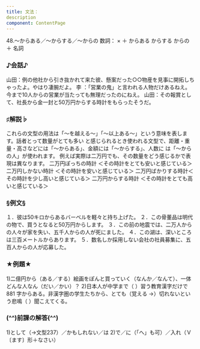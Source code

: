 ```yaml
---
title: 文法：
description
component: ContentPage
---
```



48.～からある／～からする／～からの
数詞： × ＋ からある からする からの ＋ 名詞
### ♪会話♪
山田：例の他社から引き抜かれて来た彼、懸案だった○○物産を見事に開拓しちゃったよ。やはり凄腕だよ。 李 ：「営業の鬼」と言われる人物だけあるねえ。今まで10人からの営業が当たっても無理だったのにねえ。 山田：その報賞として、社長から金一封と50万円からする時計をもらったそうだ。
### ♯解説♭
これらの文型の用法は「～を越える～」「～以上ある～」という意味を表します。話者とって数量がとても多い と感じられるとき使われる文型で、距離・重量・高さなどには「～からある」、金額には「～からする」、人数に は「～からの人」が使われます。
例えば実際は二万円でも、その数量をどう感じるかで表現は異なります。 二万円ぽっちの時計 ＜その時計をとても安いと感じている＞ 二万円しかない時計 ＜その時計を安いと感じている＞ 二万円ばかりする時計＜その時計を少し高いと感じている＞ 二万円からする時計 ＜その時計をとても高いと感じている＞
### §例文§
１．彼は50キロからあるバーベルを軽々と持ち上げた。
２．この骨董品は明代の物で、買うとなると50万円からします。
３．この前の地震では、二万人からの人々が家を失い、五千人からの人が死にました。
４．この湖は、深いところは三百メートルからあります。
５．数名しか採用しない会社の社員募集に、五百人からの人が応募した。
### ★例題★
1)二億円から（ある／する）絵画をぽんと買っていく（なんか／なんて）、一体どんな人なん（だい／かい）？
2)日本人が中学まで（ ）習う教育漢字だけで 881 字からある。非漢字圏の学生たちから、とても（覚える
→）切れないという悲鳴（ ）聞こえてくる。
### (^^)前課の解答(^^)
1)として（→文型237）／かもしれない／は
2)で／に（「へ」も可）／入れ（Ｖ〔ます〕形＋なさい）
